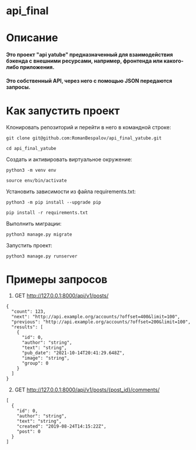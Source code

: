 # api_final
<h1>Описание</h1>
<h4>Это проект "api yatube" предназначенный для взаимодействия бэкенда с внешними ресурсами, например, фронтенда или какого-либо приложения.</h4>
<h4>Это собственный API, через него с помощью JSON передаются запросы.</h4>
<h1>Как запустить проект</h1>
Клонировать репозиторий и перейти в него в командной строке:

```
git clone git@github.com:RomanBespalov/api_final_yatube.git
```

```
cd api_final_yatube
```

Cоздать и активировать виртуальное окружение:

```
python3 -m venv env
```

```
source env/bin/activate
```

Установить зависимости из файла requirements.txt:

```
python3 -m pip install --upgrade pip
```

```
pip install -r requirements.txt
```

Выполнить миграции:

```
python3 manage.py migrate
```

Запустить проект:

```
python3 manage.py runserver
```

<h1>Примеры запросов</h1>

1. GET http://127.0.0.1:8000/api/v1/posts/


```
{
  "count": 123,
  "next": "http://api.example.org/accounts/?offset=400&limit=100",
  "previous": "http://api.example.org/accounts/?offset=200&limit=100",
  "results": [
    {
      "id": 0,
      "author": "string",
      "text": "string",
      "pub_date": "2021-10-14T20:41:29.648Z",
      "image": "string",
      "group": 0
    }
  ]
}
```
2. GET http://127.0.0.1:8000/api/v1/posts/{post_id}/comments/
```
[
  {
    "id": 0,
    "author": "string",
    "text": "string",
    "created": "2019-08-24T14:15:22Z",
    "post": 0
  }
]
```
